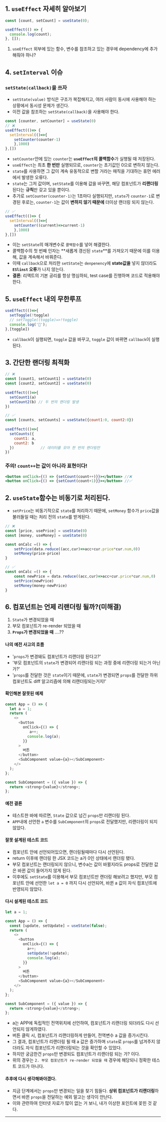 ## 1. `useEffect` 자세히 알아보기

```js
const [count, setCount] = useState(0);

useEffect(() => {
  console.log(count);
}, []); 
```
1. `useEffect` 외부에 있는 함수, 변수를 참조하고 있는 경우에 dependency에 추가해줘야 하나?



## 4. `setInterval` 이슈

### `setState(callback)`을 쓰자
- `setState(value)` 방식은 구조가 복잡해지고, 여러 사람이 동시에 사용해야 하는 상황에서 동시성 문제가 생긴다.
- 이전 값을 참조하는 `setState(callback)`을 사용해야 한다.

```js
const [counter, setCounter] = useState(0)
// ❌
useEffect(()=> {
  setInterval(()=>{
    setCounter(counter-1)
    },1000)
},[])
```

- `setCounter`안에 있는 `counter`는 **`useEffect`의 콜백함수**가 실행될 때 저장된다.
- `useEffect`는 최초 **한 번만** 실행되므로, `counter`는 초기값인 0으로 변하지 않는다.
- `state`를 사용하면 그 값이 계속 유동적으로 변할 거라는 매직을 기대하는 휴먼 에러에서 발생한 오류다.
- `state`는 그저 값이며, `setState`를 이용해 값을 바꾸면, 해당 컴포넌트가 **리랜더링** 된다는 **규칙**만 갖고 있을 뿐이다.
- 추가로 `setCounter(counter-1)`는 1초마다 실행되지만, `state`가 `counter-1`로 변경된 후로는, `counter-1`는 값이 **변하지 않기 때문에** 더이상 랜더링 되지 않는다.

```js
// ✅
useEffect(()=> {
  setInterval(()=>{
    setCounter((current)=>current-1)
    },1000)
},[])
```
- 이는 `setState`의 매개변수로 `콜백함수`를 넣어 해결한다.
- 콜백함수의 첫 번째 인자는 **새롭게 갱신된 `state`**를 가져오기 때문에 이를 이용해, 값을 계속해서 바꿔준다.
- 이때 `callback`으로 처리한 `setState`는 `denpenency`에 **state값을** 넣지 않더라도 **`ESlinst` 오류**가 나지 않는다.
- **결론**: 리액트의 기본 공리를 항상 명심하되, test case를 진행하며 코드로 적용해야한다.



## 5. `useEffect` 내의 무한루프

```js
useEffect(()=>{
  setToggle(!toggle)
  // setToggle((toggle)=>!toggle)
  console.log('🤪');
},[toggle])
```
- `callback`이 실행되면, `toggle` 값을 바꾸고, `toggle` 값이 바뀌면 `callback`이 실행된다.





## 3. 간단한 랜더링 최적화

```jsx
// ❌ 
const [count1, setCount1] = useState(0)
const [count2, setCount2] = useState(0)
 
useEffect(()=>{
  setCount1(a)
  setCount2(b) // 두 번의 랜더링 발생
})
```
```jsx
// ✅ 
const [counts, setCounts] = useState({count1:0, count2:0})
 
useEffect(()=>{
  setCounts({
    count1: a,
    count2: b
  })            // 데이터를 모아 한 번의 랜더링만 
})
```





### 주의! `count++`는 값이 아니라 **표현**이다!

```jsx
<button onClick={() => {setCount(count++)}}></button> //❌
<button onClick={() => {setCount(count+1)}}></button> //✅
```




## 2. `useState`함수는 비동기로 처리된다.

- `setPrice`는 비동기적으로 `state`를 처리하기 때문에, `setMoney` 함수가 `price`값을 불러들일 때는 처리 전의 `state`를 받게된다.


```js
// ❌
const [price, usePrice] = useState(0)
const [money, useMoney] = useState(0)

const onCalc =() => {
    setPrice(data.reduce((acc,cur)=>acc+cur.price*cur.num,0))
    setMoney(price-price)
}
```

```js
// ✅
const onCalc =() => {
    const newPrice = data.reduce((acc,cur)=>acc+cur.price*cur.num,0)
    setPrice(newPrice)
    setMoney(money-newPrice)
}
```



## 6. 컴포넌트는 언제 리랜더링 될까?(미해결)

1. `State`가 변경되었을 때
2. 부모 컴포넌트가 re-render 되었을 때
3. **`Props`가 변경되었을 때**  ....??

#### 나의 예전 사고의 흐름
- '`props`가 변경돼도 컴포넌트가 리랜더링 된다고?'
- '부모 컴포넌트의 `state`가 변경되어 리랜더링 되는 과정 중에 리랜더링 되는거 아닌가?'
- '`props`를 전달한 것은 `state`이기 때문에, `state`가 변경되면 `props`를 전달한 하위 컴포넌트도 diff 알고리즘에 의해 리랜더링되는거지!'

#### 확인해본 잘못된 예제

```js
const App = () => {
  let a = 1;
  return (
    <>
      <button
        onClick={() => {
           a++;
          console.log(a);
        }}
      >
        버튼
      </button>
      <SubComponent value={a}></SubComponent>
    </>
  );
};

const SubComponent = ({ value }) => {
  return <strong>{value}</strong>;
};
```

#### 예전 결론
- 테스트한 바에 따르면, `State` 값으로 넘긴 `props`만 리랜더링 된다.
- `APP`내에 선언한 `a` 변수를 `SubComponent`의 `props`로 전달했지만, 리랜더링이 되지 않았다.

#### 잘못 설계된 테스트 코드
- 컴포넌트 안에 선언되어있으면, 랜더링될때마다 다시 선언된다.
- return 이후에 랜더링 한 JSX 코드는 a가 0인 상태에서 랜더링 됐다.
- 부모 컴포넌트는 랜더링되지 않으니, 변수a는 값이 바뀔지라도 props로 전달한 값은 바뀐 값이 들어가지 않게 된다.
- 이후에도 `setState`를 이용해서 부모 컴포넌트만 랜더링 해보려고 했지만, 부모 컴포넌트 안에 선언한 `let a = 0` 까지 다시 선언되어, 바뀐 a 값이 자식 컴포넌트에 반영되지 않았다.

#### 다시 설계된 테스트 코드

```js
let a = 1;

const App = () => {
  const [update, setUpdate] = useState(false);
  return (
    <>
      <button
        onClick={() => {
          a++;
          setUpdate(!update);
          console.log(a);
        }}
      >
        버튼
      </button>
      <SubComponent value={a}></SubComponent>
    </>
  );
};

const SubComponent = ({ value }) => {
  return <strong>{value}</strong>;
};
```
- a는 APP에 독립적인 전역위치에 선언하여, 컴포넌트가 리랜더링 되더라도 다시 선언되지 않게하였다.
- 버튼 클릭 시, 컴포넌트가 리랜더링하게 만들어, 전역변수 a 값을 증가시킨다.
- 그 결과, 컴포넌트가 리랜더링 될 때 a 값은 증가하며 `state`로 `props`를 넘겨주지 않더라도 자식 컴포넌트가 리랜더링되는 것을 확인할 수 있었다.
- 하지만 궁금한건 `props`만 변경되도 컴포넌트가 리랜더링 되는 가? 이다.
- 위의 경우는 `2. 부모 컴포넌트가 re-render 되었을 때` 경우에 해당되니 정확한 테스트 코드가 아니다.

#### 추후에 다시 생각해봐야겠다. 
- 지금 단계에서는 `props`만 변경되는 일을 찾기 힘들다. **상위 컴포넌트가 리랜더링**하면서 바뀐 `props`을 전달하는 예외 말고는 생각이 안난다.
- 이와 관련하여 인터넷 자료가 많이 없는 거 보니, 내가 이상한 포인트에 꽂힌 것 같다.


---


